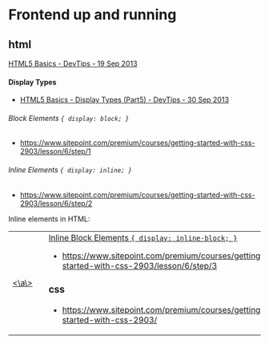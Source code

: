 # Frontend up and running

## html

[HTML5 Basics - DevTips - 19 Sep 2013](https://www.youtube.com/watch?v=NzzGt7EmXVw&list=PLqGj3iMvMa4KlJn1pMYPVV3eYzxJlWcON)

#### Display Types
* [HTML5 Basics - Display Types (Part5) - DevTips -  30 Sep 2013](https://www.youtube.com/watch?v=u-3aQpZD3_Q&index=5&list=PLqGj3iMvMa4KlJn1pMYPVV3eYzxJlWcON)

###### Block Elements `{ display: block; }`
* https://www.sitepoint.com/premium/courses/getting-started-with-css-2903/lesson/6/step/1

###### Inline Elements `{ display: inline; }`
* https://www.sitepoint.com/premium/courses/getting-started-with-css-2903/lesson/6/step/2 

Inline elements in HTML:

<table>
  <tr>
    <td><a href="#a-a"><\a\></a></td>
    <td><a href="#b-abbr"><abbr></a></td>
    <td><a href="#c-acronym><acronym></a></td>
  </tr>
</table>

###### Inline Block Elements `{ display: inline-block; }`
* https://www.sitepoint.com/premium/courses/getting-started-with-css-2903/lesson/6/step/3

### css

* https://www.sitepoint.com/premium/courses/getting-started-with-css-2903/
